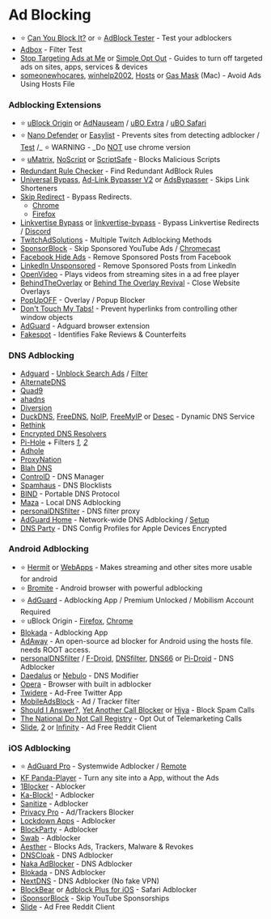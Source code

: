 # Ad Blocking

* ⭐ [Can You Block It?](https://canyoublockit.com/) or ⭐ [AdBlock Tester](https://adblock-tester.com/) - Test your adblockers
* [Adbox](http://raymondhill.net/ublock/adbox.html) - Filter Test
* [Stop Targeting Ads at Me](https://stoptargetingads.me/) or [Simple Opt Out](https://simpleoptout.com/) - Guides to turn off targeted ads on sites, apps, services & devices
* [someonewhocares](https://someonewhocares.org/hosts/), [winhelp2002](https://winhelp2002.mvps.org/hosts.htm), [Hosts](https://github.com/StevenBlack/hosts) or [Gas Mask](https://github.com/2ndalpha/gasmask) (Mac) - Avoid Ads Using Hosts File

### Adblocking Extensions

* ⭐ [uBlock Origin](https://github.com/gorhill/uBlock#installation) or [AdNauseam](https://adnauseam.io/) / [uBO Extra](https://github.com/gorhill/uBO-Extra) / [uBO Safari](https://github.com/el1t/uBlock-Safari)
* ⭐ [Nano Defender](https://jspenguin2017.github.io/uBlockProtector/) or [Easylist](https://easylist-downloads.adblockplus.org/antiadblockfilters.txt) - Prevents sites from detecting adblocker / [Test](https://blockads.fivefilters.org/) /\_ ⭐ WARNING - \_Do [NOT](https://www.zdnet.com/article/google-removes-two-chrome-ad-blockers-caught-collecting-user-data/) use chrome version
* ⭐ [uMatrix](https://github.com/gorhill/uMatrix#umatrix), [NoScript](https://noscript.net/) or [ScriptSafe](https://www.andryou.com/scriptsafe) - Blocks Malicious Scripts
* [Redundant Rule Checker](https://abpvn.com/ruleChecker/redundantRuleChecker.html) - Find Redundant AdBlock Rules
* [Universal Bypass](https://universal-bypass.org/), [Ad-Link Bypasser V2](https://thebypasser.com/versions/version2.html) or [AdsBypasser](https://adsbypasser.github.io/) - Skips Link Shorteners
* [Skip Redirect](https://github.com/sblask/webextension-skip-redirect) - Bypass Redirects.
  * [Chrome](https://chrome.google.com/webstore/detail/skip-redirect/jaoafjdoijdconemdmodhbfpianehlon)
  * [Firefox](https://addons.mozilla.org/en-US/firefox/addon/skip-redirect/)
* [Linkvertise Bypass](https://greasyfork.org/en/scripts/409156-linkvertise-bypass) or [linkvertise-bypass](https://github.com/2Kernel/linkvertise-bypass) - Bypass Linkvertise Redirects / [Discord](https://discord.gg/cRmb8PrFdS)
* [TwitchAdSolutions](https://github.com/pixeltris/TwitchAdSolutions) - Multiple Twitch Adblocking Methods
* [SponsorBlock](https://sponsor.ajay.app/) - Skip Sponsored YouTube Ads / [Chromecast](https://github.com/nichobi/sponsorblockcast)
* [Facebook Hide Ads](https://greasyfork.org/en/scripts/404309-facebook-hide-ads-a-k-a-sponsored-posts) - Remove Sponsored Posts from Facebook
* [LinkedIn Unsponsored](https://greasyfork.org/en/scripts/379003-linkedin-unsponsored) - Remove Sponsored Posts from LinkedIn
* [OpenVideo](https://openvideofs.github.io) - Plays videos from streaming sites in a ad free player
* [BehindTheOverlay](https://github.com/NicolaeNMV/BehindTheOverlay) or [Behind The Overlay Revival](https://addons.mozilla.org/en-US/firefox/addon/behind-the-overlay-revival/) - Close Website Overlays
* [PopUpOFF](https://romanisthere.github.io/PopUpOFF-Website/index.html) - Overlay / Popup Blocker
* [Don't Touch My Tabs!](https://addons.mozilla.org/en-US/firefox/user/12781645/) - Prevent hyperlinks from controlling other window objects
* [AdGuard](https://github.com/AdguardTeam/AdguardBrowserExtension#installation) - Adguard browser extension
* [Fakespot](https://www.fakespot.com/) - Identifies Fake Reviews & Counterfeits

### DNS Adblocking

* [Adguard](https://adguard.com/en/adguard-dns/overview.html) - [Unblock Search Ads](https://filters.adtidy.org/extension/chromium/filters/10.txt) / [Filter](https://github.com/hl2guide/Filterlist-for-AdGuard)
* [AlternateDNS](https://alternate-dns.com/index.php)
* [Quad9](https://quad9.net/)
* [ahadns](https://ahadns.com/)
* [Diversion](https://diversion.ch/)
* [DuckDNS](https://www.duckdns.org/), [FreeDNS](https://freedns.afraid.org/), [NoIP](https://www.noip.com/), [FreeMyIP](https://freemyip.com/) or [Desec](https://desec.io/) - Dynamic DNS Service
* [Rethink](https://rethinkdns.com/)
* [Encrypted DNS Resolvers](https://www.privacytools.io/providers/dns/)
* [Pi-Hole](https://pi-hole.net/) + Filters [_1_](https://firebog.net/)_,_ [_2_](https://ftpihole.com/)
* [Adhole](https://adhole.org/)
* [ProxyNation](https://www.proxynation.org/)
* [Blah DNS](https://blahdns.com/)
* [ControlD](https://controld.com/) - DNS Manager
* [Spamhaus](https://www.spamhaus.org/) - DNS Blocklists
* [BIND](https://gitlab.isc.org/isc-projects/bind9) - Portable DNS Protocol
* [Maza](https://maza-ad-blocking.andros.dev/) - Local DNS Adblocking
* [personalDNSfilter](https://zenz-solutions.de/personaldnsfilter/) - DNS filter proxy
* [AdGuard Home](https://github.com/AdguardTeam/AdGuardHome/wiki/Docker) - Network-wide DNS Adblocking / [Setup](https://github.com/klutchell/balena-adguard)
* [DNS Party](https://encrypted-dns.party/) - DNS Config Profiles for Apple Devices Encrypted

### Android Adblocking

* ⭐ [Hermit](https://play.google.com/store/apps/details?id=com.chimbori.hermitcrab) or [WebApps](https://github.com/tobykurien/WebApps/) - Makes streaming and other sites more usable for android
* ⭐ [Bromite](https://www.bromite.org/) - Android browser with powerful adblocking
* ⭐ [AdGuard](https://forum.mobilism.org/search.php?keywords=adguard\&terms=all\&author=\&sc=1\&sf=titleonly\&sr=topics\&sk=t\&sd=d\&st=0\&ch=25\&t=0\&submit=Search) - Adblocking App / Premium Unlocked / Mobilism Account Required
* ⭐ uBlock Origin - [Firefox](https://addons.mozilla.org/en-US/firefox/addon/ublock-origin/), [Chrome](https://chrome.google.com/webstore/detail/ublock-origin/cjpalhdlnbpafiamejdnhcphjbkeiagm)
* [Blokada](https://blokada.org/) - Adblocking App
* [AdAway](https://adaway.org/) - An open-source ad blocker for Android using the hosts file. needs ROOT access.
* [personalDNSfilter](https://www.zenz-solutions.de/personaldnsfilter-wp/) / [F-Droid](https://f-droid.org/packages/dnsfilter.android), [DNSfilter](https://f-droid.org/en/packages/dnsfilter.android/), [DNS66](https://f-droid.org/en/packages/org.jak\_linux.dns66/) or [Pi-Droid](https://f-droid.org/en/packages/friimaind.piholedroid/) - DNS Adblocker
* [Daedalus](https://play.google.com/store/apps/details?id=org.itxtech.daedalus) or [Nebulo](https://git.frostnerd.com/PublicAndroidApps/smokescreen/-/blob/master/README.md) - DNS Modifier
* [Opera](https://www.opera.com/mobile/opera-for-android) - Browser with built in adblocker
* [Twidere](https://github.com/TwidereProject/Twidere-Android) - Ad-Free Twitter App
* [MobileAdsBlock](https://gitlab.com/Shub\_/mobile-ads-block/-/raw/master/list) - Ad / Tracker filter
* [Should I Answer?](http://www.shouldianswer.net/), [Yet Another Call Blocker](https://gitlab.com/xynngh/YetAnotherCallBlocker) or [Hiya](https://www.hiya.com/) - Block Spam Calls
* [The National Do Not Call Registry](https://www.donotcall.gov/) - Opt Out of Telemarketing Calls
* [Slide](https://play.google.com/store/apps/details?id=me.ccrama.redditslide), [2](https://f-droid.org/en/packages/me.ccrama.redditslide/) or [Infinity](https://f-droid.org/en/packages/ml.docilealligator.infinityforreddit/) - Ad Free Reddit Client

### iOS Adblocking

* ⭐ [AdGuard Pro](https://forum.mobilism.org/search.php?keywords=AdGuard+Pro\&sr=topics\&sf=titleonly) - Systemwide Adblocker / [Remote](https://apps.apple.com/app/apple-store/id1543143740)
* [KF Panda-Player](https://apps.apple.com/us/app/kfpanda-player/id1460792262) - Turn any site into a App, without the Ads
* [1Blocker](https://1blocker.com/) - Ablocker
* [Ka-Block!](http://kablock.com/) - Adblocker
* [Sanitize](https://apps.apple.com/ca/app/sanitize-ad-blocker/id1048309542) - Adblocker
* [Privacy Pro](https://apps.apple.com/ca/app/privacy-pro-smartvpn/id1057771839) - Ad/Trackers Blocker
* [Lockdown Apps](https://apps.apple.com/dk/app/lockdown-apps/id1469783711) - Adblocker
* [BlockParty](https://github.com/krishkumar/BlockParty) - Adblocker
* [Swab](http://swabthe.com/) - Adblocker
* [Aesther](https://aesther.net/) - Blocks Ads, Trackers, Malware & Revokes
* [DNSCloak](https://apps.apple.com/us/app/dnscloak-secure-dns-client/id1452162351) - DNS Adblocker
* [Naka AdBlocker](https://apps.apple.com/ca/app/naka-adblocker/id1525185489) - DNS Adblocker
* [Blokada](https://apps.apple.com/ca/app/blokada/id1508341781) - DNS Adblocker
* [NextDNS](https://apps.apple.com/ca/app/nextdns/id1463342498) - DNS Adblocker (No fake VPN)
* [BlockBear](https://apps.apple.com/ca/app/blockbear/id1023924541) or [Adblock Plus for iOS](https://gitlab.com/eyeo/adblockplus/adblock-plus-for-safari) - Safari Adblocker
* [iSponsorBlock](https://github.com/Galactic-Dev/iSponsorBlock) - Skip YouTube Sponsorships
* [Slide](https://apps.apple.com/us/app/slide-for-reddit/id1260626828) - Ad Free Reddit Client
